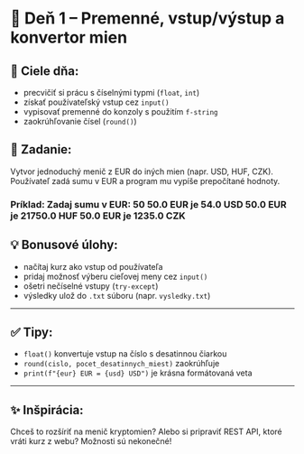 # 🧮 Deň 1 – Premenné, vstup/výstup a konvertor mien

## 🎯 Ciele dňa:
- precvičiť si prácu s číselnými typmi (`float`, `int`)
- získať používateľský vstup cez `input()`
- vypisovať premenné do konzoly s použitím `f-string`
- zaokrúhľovanie čísel (`round()`)

## 💼 Zadanie:
Vytvor jednoduchý menič z EUR do iných mien (napr. USD, HUF, CZK). Používateľ zadá sumu v EUR a program mu vypíše prepočítané hodnoty.

### Príklad: Zadaj sumu v EUR: 50 50.0 EUR je 54.0 USD 50.0 EUR je 21750.0 HUF 50.0 EUR je 1235.0 CZK


## 💡 Bonusové úlohy:
- načítaj kurz ako vstup od používateľa
- pridaj možnosť výberu cieľovej meny cez `input()`
- ošetri nečíselné vstupy (`try-except`)
- výsledky ulož do `.txt` súboru (napr. `vysledky.txt`)

---

## ✅ Tipy:
- `float()` konvertuje vstup na číslo s desatinnou čiarkou
- `round(cislo, pocet_desatinnych_miest)` zaokrúhľuje
- `print(f"{eur} EUR = {usd} USD")` je krásna formátovaná veta

---

## ✨ Inšpirácia:
Chceš to rozšíriť na menič kryptomien? Alebo si pripraviť REST API, ktoré vráti kurz z webu? Možnosti sú nekonečné!